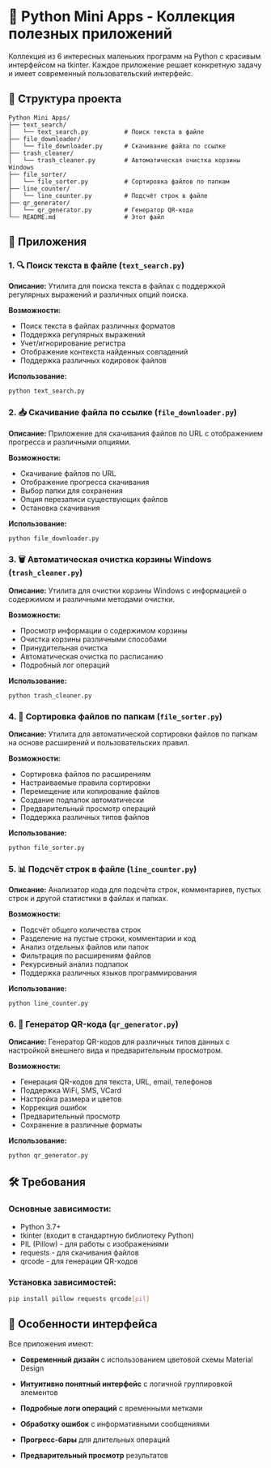 # 🐍 Python Mini Apps - Коллекция полезных приложений

Коллекция из 6 интересных маленьких программ на Python с красивым интерфейсом на tkinter. Каждое приложение решает конкретную задачу и имеет современный пользовательский интерфейс.

## 📁 Структура проекта

```
Python Mini Apps/
├── text_search/
│   └── text_search.py          # Поиск текста в файле
├── file_downloader/
│   └── file_downloader.py      # Скачивание файла по ссылке
├── trash_cleaner/
│   └── trash_cleaner.py        # Автоматическая очистка корзины Windows
├── file_sorter/
│   └── file_sorter.py          # Сортировка файлов по папкам
├── line_counter/
│   └── line_counter.py         # Подсчёт строк в файле
├── qr_generator/
│   └── qr_generator.py         # Генератор QR-кода
└── README.md                   # Этот файл
```

## 🚀 Приложения

### 1. 🔍 Поиск текста в файле (`text_search.py`)

**Описание:** Утилита для поиска текста в файлах с поддержкой регулярных выражений и различных опций поиска.

**Возможности:**
- Поиск текста в файлах различных форматов
- Поддержка регулярных выражений
- Учет/игнорирование регистра
- Отображение контекста найденных совпадений
- Поддержка различных кодировок файлов

**Использование:**
```bash
python text_search.py
```

### 2. 📥 Скачивание файла по ссылке (`file_downloader.py`)

**Описание:** Приложение для скачивания файлов по URL с отображением прогресса и различными опциями.

**Возможности:**
- Скачивание файлов по URL
- Отображение прогресса скачивания
- Выбор папки для сохранения
- Опция перезаписи существующих файлов
- Остановка скачивания

**Использование:**
```bash
python file_downloader.py
```

### 3. 🗑️ Автоматическая очистка корзины Windows (`trash_cleaner.py`)

**Описание:** Утилита для очистки корзины Windows с информацией о содержимом и различными методами очистки.

**Возможности:**
- Просмотр информации о содержимом корзины
- Очистка корзины различными способами
- Принудительная очистка
- Автоматическая очистка по расписанию
- Подробный лог операций

**Использование:**
```bash
python trash_cleaner.py
```

### 4. 📁 Сортировка файлов по папкам (`file_sorter.py`)

**Описание:** Утилита для автоматической сортировки файлов по папкам на основе расширений и пользовательских правил.

**Возможности:**
- Сортировка файлов по расширениям
- Настраиваемые правила сортировки
- Перемещение или копирование файлов
- Создание подпапок автоматически
- Предварительный просмотр операций
- Поддержка различных типов файлов

**Использование:**
```bash
python file_sorter.py
```

### 5. 📊 Подсчёт строк в файле (`line_counter.py`)

**Описание:** Анализатор кода для подсчёта строк, комментариев, пустых строк и другой статистики в файлах и папках.

**Возможности:**
- Подсчёт общего количества строк
- Разделение на пустые строки, комментарии и код
- Анализ отдельных файлов или папок
- Фильтрация по расширениям файлов
- Рекурсивный анализ подпапок
- Поддержка различных языков программирования

**Использование:**
```bash
python line_counter.py
```

### 6. 📱 Генератор QR-кода (`qr_generator.py`)

**Описание:** Генератор QR-кодов для различных типов данных с настройкой внешнего вида и предварительным просмотром.

**Возможности:**
- Генерация QR-кодов для текста, URL, email, телефонов
- Поддержка WiFi, SMS, VCard
- Настройка размера и цветов
- Коррекция ошибок
- Предварительный просмотр
- Сохранение в различные форматы

**Использование:**
```bash
python qr_generator.py
```

## 🛠️ Требования

### Основные зависимости:
- Python 3.7+
- tkinter (входит в стандартную библиотеку Python)
- PIL (Pillow) - для работы с изображениями
- requests - для скачивания файлов
- qrcode - для генерации QR-кодов

### Установка зависимостей:
```bash
pip install pillow requests qrcode[pil]
```

## 🎨 Особенности интерфейса

Все приложения имеют:
- **Современный дизайн** с использованием цветовой схемы Material Design
- **Интуитивно понятный интерфейс** с логичной группировкой элементов
- **Подробные логи операций** с временными метками
- **Обработку ошибок** с информативными сообщениями
- **Прогресс-бары** для длительных операций

- **Предварительный просмотр** результатов
